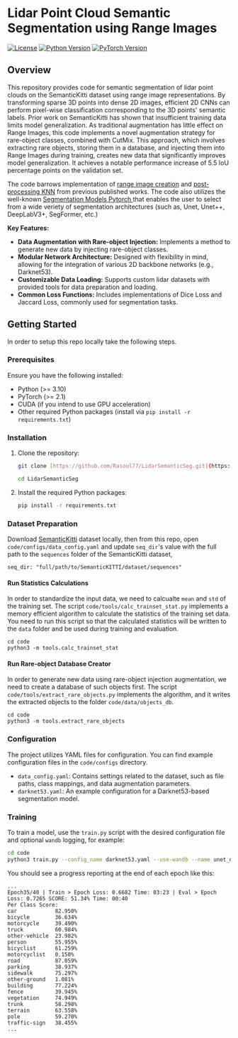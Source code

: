 
# Lidar Point Cloud Semantic Segmentation using Range Images

[![License](https://img.shields.io/badge/License-MIT-yellow.svg)](https://opensource.org/licenses/MIT)
[![Python Version](https://img.shields.io/badge/Python-%E2%89%A53.10-blue.svg)](https://www.python.org/downloads/)
[![PyTorch Version](https://img.shields.io/badge/PyTorch-%E2%89%A52.1-brightgreen.svg)](https://pytorch.org/)


## Overview

This repository provides code for semantic segmentation of lidar point clouds on the SemanticKitti dataset using range image representations. By transforming sparse 3D points into dense 2D images, efficient 2D CNNs can perform pixel-wise classification corresponding to the 3D points' semantic labels. Prior work on SemanticKitti has shown that insufficient training data limits model generalization. As traditional augmentation has little effect on Range Images, this code implements a novel augmentation strategy for rare-object classes, combined with CutMix. This approach, which involves extracting rare objects, storing them in a database, and injecting them into Range Images during training, creates new data that significantly improves model generalization. It achieves a notable performance increase of 5.5 IoU percentage points on the validation set.

The code barrows implementation of [range image creation](https://github.com/PRBonn/lidar-bonnetal) and [post-processing KNN](https://github.com/PRBonn/lidar-bonnetal) from previous published works. The code also utilizes the well-known [Segmentation Models Pytorch ](https://github.com/qubvel-org/segmentation_models.pytorch/releases) that enables the user to select from a wide veriety of segmentation architectures (such as, Unet, Unet++, DeepLabV3+, SegFormer, etc.) 

**Key Features:**

* **Data Augmentation with Rare-object Injection:** Implements a method to generate new data by injecting rare-object classes.
* **Modular Network Architecture:** Designed with flexibility in mind, allowing for the integration of various 2D backbone networks (e.g., Darknet53).
* **Customizable Data Loading:** Supports custom lidar datasets with provided tools for data preparation and loading.
* **Common Loss Functions:** Includes implementations of Dice Loss and Jaccard Loss, commonly used for segmentation tasks.

## Getting Started

In order to setup this repo locally take the following steps.

### Prerequisites

Ensure you have the following installed:

* Python (>= 3.10)
* PyTorch (>= 2.1)
* CUDA (if you intend to use GPU acceleration)
* Other required Python packages (install via `pip install -r requirements.txt`)

### Installation

1.  Clone the repository:
    ```bash
    git clone [https://github.com/Rasoul77/LidarSemanticSeg.git](https://github.com/Rasoul77/LidarSemanticSeg.git)
    
    cd LidarSemanticSeg
    ```

2.  Install the required Python packages:
    ```bash
    pip install -r requirements.txt
    ```

### Dataset Preparation

Download [SemanticKitti](https://www.semantic-kitti.org/dataset.html) dataset locally, then from this repo, open `code/configs/data_config.yaml` and update `seq_dir`'s value with the full path to the `sequences` folder of the SemanticKitti dataset,
```
seq_dir: "full/path/to/SemanticKITTI/dataset/sequences"
```

#### Run Statistics Calculations
In order to standardize the input data, we need to calcualte `mean` and `std` of the training set. The script `code/tools/calc_trainset_stat.py` implements a memory efficient algorithm to calculate the statistics of the training set data. You need to run this script so that the calculated statistics will be written to the `data` folder and be used during training and evaluation.
```
cd code
python3 -m tools.calc_trainset_stat
```

#### Run Rare-object Database Creator
In order to generate new data using rare-object injection augmentation, we need to create a database of such objects first. The script `code/tools/extract_rare_objects.py` implements the algorithm, and it writes the extracted objects to the folder `code/data/objects_db`.
```
cd code
python3 -m tools.extract_rare_objects
```

### Configuration

The project utilizes YAML files for configuration. You can find example configuration files in the `code/configs` directory.

* `data_config.yaml`: Contains settings related to the dataset, such as file paths, class mappings, and data augmentation parameters.
* `darknet53.yaml`: An example configuration for a Darknet53-based segmentation model.

### Training

To train a model, use the `train.py` script with the desired configuration file and optional `wandb` logging, for example:

```bash
cd code
python3 train.py --config_name darknet53.yaml --use-wandb --name unet_darknet53_40epochs
```

You should see a progress reporting at the end of each epoch like this:

```
...
Epoch35/40 | Train > Epoch Loss: 0.6682 Time: 03:23 | Eval > Epoch Loss: 0.7265 SCORE: 51.34% Time: 00:40
Per Class Score:
car            82.950%
bicycle        36.634%
motorcycle     39.490%
truck          60.984%
other-vehicle  23.982%
person         55.955%
bicyclist      61.259%
motorcyclist   0.150%
road           87.059%
parking        38.937%
sidewalk       75.297%
other-ground   1.081%
building       77.224%
fence          39.945%
vegetation     74.949%
trunk          58.298%
terrain        63.558%
pole           59.270%
traffic-sign   38.455%
...
```
